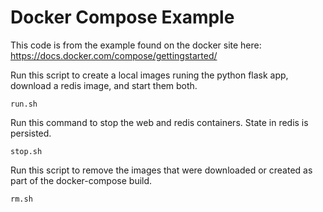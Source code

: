 # Docker Compose Example
This code is from the example found on the docker site here:
<https://docs.docker.com/compose/gettingstarted/>

Run this script to create a local images runing the python flask app, download
a redis image, and start them both.
```
run.sh
```

Run this command to stop the web and redis containers.  State in redis is
persisted.
```
stop.sh
```

Run this script to remove the images that were downloaded or created as part
of the docker-compose build.
```
rm.sh
```

